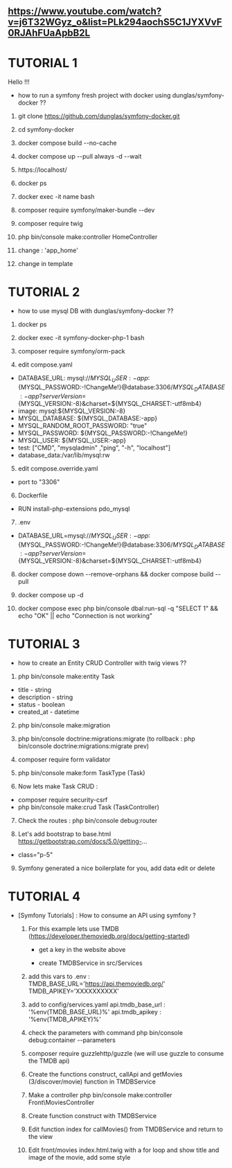 ## https://www.youtube.com/watch?v=j6T32WGyz_o&list=PLk294aochS5C1JYXVvF0RJAhFUaApbB2L

# TUTORIAL 1

Hello !!!
- how to run a symfony fresh project with docker using dunglas/symfony-docker ??

 1. git clone  https://github.com/dunglas/symfony-docker.git

 2.   cd symfony-docker 

 3.   docker compose build --no-cache

 4.   docker compose up --pull always -d --wait

 5.   https://localhost/

 6.   docker ps

 7.   docker exec -it name bash

 8.   composer require symfony/maker-bundle --dev

 9.   composer require twig

 10.  php bin/console make:controller HomeController

 11.  change  : 'app_home' 

 12.  change in template   




# TUTORIAL 2

- how to use mysql DB with dunglas/symfony-docker ??

 1. docker ps

 2. docker exec -it symfony-docker-php-1 bash

 3. composer require symfony/orm-pack



 4. edit compose.yaml
  - DATABASE_URL: mysql://${MYSQL_USER:-app}:${MYSQL_PASSWORD:-!ChangeMe!}@database:3306/${MYSQL_DATABASE:-app}?serverVersion=${MYSQL_VERSION:-8}&charset=${MYSQL_CHARSET:-utf8mb4}
  - image: mysql:${MYSQL_VERSION:-8}
  - MYSQL_DATABASE: ${MYSQL_DATABASE:-app}
  - MYSQL_RANDOM_ROOT_PASSWORD: "true"
  - MYSQL_PASSWORD: ${MYSQL_PASSWORD:-!ChangeMe!}
  - MYSQL_USER: ${MYSQL_USER:-app}
  - test: ["CMD", "mysqladmin" ,"ping", "-h", "localhost"]
  - database_data:/var/lib/mysql:rw



 5. edit compose.override.yaml
  - port to "3306"



 6. Dockerfile
  - RUN install-php-extensions pdo_mysql



 7. .env
  - DATABASE_URL=mysql://${MYSQL_USER:-app}:${MYSQL_PASSWORD:-!ChangeMe!}@database:3306/${MYSQL_DATABASE:-app}?serverVersion=${MYSQL_VERSION:-8}&charset=${MYSQL_CHARSET:-utf8mb4}



 8. docker compose down --remove-orphans && docker compose build --pull 



 9. docker compose up -d



 10. docker compose exec php bin/console dbal:run-sql -q "SELECT 1" && echo "OK" || echo "Connection is not working"


# TUTORIAL 3

- how to create an Entity CRUD Controller with twig views ??

 1. php bin/console make:entity Task 
   - title - string
   - description - string
   - status - boolean
   - created_at - datetime


 2. php bin/console make:migration


 3. php bin/console doctrine:migrations:migrate (to rollback : php bin/console doctrine:migrations:migrate prev)


 4. composer require form validator 


 5. php bin/console make:form TaskType (Task)


 6. Now lets make Task CRUD :
  - composer require security-csrf 
  - php bin/console make:crud Task (TaskController)


 7. Check the routes : php bin/console debug:router


 8. Let's add bootstrap to base.html https://getbootstrap.com/docs/5.0/getting-...
  - class="p-5"


 9. Symfony generated a nice boilerplate for you, add data edit or delete


 # TUTORIAL 4

 - [Symfony Tutorials] : How to consume an API using symfony ?

	1. For this example lets use TMDB (https://developer.themoviedb.org/docs/getting-started)

		- get a key in the website above

		- create TMDBService in src/Services

	2. add this vars to .env :
		TMDB_BASE_URL='https://api.themoviedb.org/'
		TMDB_APIKEY='XXXXXXXXXX'

	3. add to config/services.yaml
		api.tmdb_base_url : '%env(TMDB_BASE_URL)%'
    	api.tmdb_apikey : '%env(TMDB_APIKEY)%'

    4. check the parameters with command php bin/console debug:container --parameters

    5. composer require guzzlehttp/guzzle (we will use guzzle to consume the TMDB api)

    6. Create the functions construct, callApi and getMovies (3/discover/movie) function in TMDBService

    7. Make a controller  php bin/console make:controller Front\\MoviesController

    8. Create function construct with TMDBService 

    9. Edit function index for callMovies() from TMDBService and return to the view

    10. Edit front/movies index.html.twig with a for loop and show title and image of the movie, add some style


